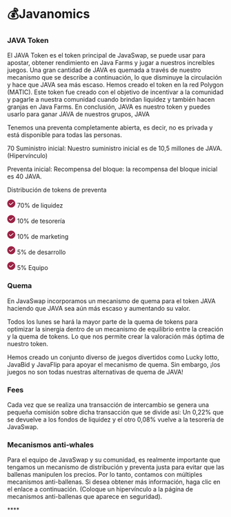 # 💰Javanomics

###  **JAVA Token**

El JAVA Token es el token principal de JavaSwap, se puede usar para apostar, obtener rendimiento en Java Farms y jugar a nuestros increíbles juegos. Una gran cantidad de JAVA es quemada a través de nuestro mecanismo que se describe a continuación, lo que disminuye la circulación y hace que JAVA sea más escaso. Hemos creado el token en la red Polygon \(MATIC\). Este token fue creado con el objetivo de incentivar a la comunidad y pagarle a nuestra comunidad cuando brindan liquidez y también hacen granjas en Java Farms. En conclusión, JAVA es nuestro token y puedes usarlo para ganar JAVA de nuestros grupos, JAVA

Tenemos una preventa completamente abierta, es decir, no es privada y está disponible para todas las personas.

70 Suministro inicial: Nuestro suministro inicial es de 10,5 millones de JAVA. \(Hipervínculo\) 

Preventa inicial: Recompensa del bloque: la recompensa del bloque inicial es 40 JAVA.

Distribución de tokens de preventa

![](.gitbook/assets/image%20%283%29.png) 70% de liquidez

![](.gitbook/assets/image%20%283%29.png) 10% de tesorería

![](.gitbook/assets/image%20%283%29.png) 10% de marketing

![](.gitbook/assets/image%20%283%29.png) 5% de desarrollo

![](.gitbook/assets/image%20%283%29.png) 5% Equipo

###  **Quema**

En JavaSwap incorporamos un mecanismo de quema para el token JAVA haciendo que JAVA sea aún más escaso y aumentando su valor.

Todos los lunes se hará la mayor parte de la quema de tokens para optimizar la sinergia dentro de un mecanismo de equilibrio entre la creación y la quema de tokens. Lo que nos permite crear la valoración más óptima de nuestro token.

Hemos creado un conjunto diverso de juegos divertidos como Lucky lotto, JavaBid y JavaFlip para apoyar el mecanismo de quema. Sin embargo, ¡los juegos no son todas nuestras alternativas de quema de JAVA!

### **Fees**

Cada vez que se realiza una transacción de intercambio se genera una pequeña comisión sobre dicha transacción que se divide así: Un 0,22% que se devuelve a los fondos de liquidez y el otro 0,08% vuelve a la tesorería de JavaSwap.

### **Mecanismos anti-whales**

Para el equipo de JavaSwap y su comunidad, es realmente importante que tengamos un mecanismo de distribución y preventa justa para evitar que las ballenas manipulen los precios. Por lo tanto, contamos con múltiples mecanismos anti-ballenas. Si desea obtener más información, haga clic en el enlace a continuación. \(Coloque un hipervínculo a la página de mecanismos anti-ballenas que aparece en seguridad\).

\*\*\*\*

